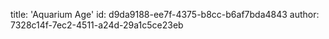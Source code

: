 title: 'Aquarium Age'
id: d9da9188-ee7f-4375-b8cc-b6af7bda4843
author: 7328c14f-7ec2-4511-a24d-29a1c5ce23eb
